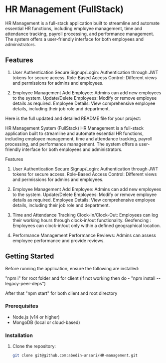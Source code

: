 # HR Management (FullStack)

HR Management is a full-stack application built to streamline and automate essential HR functions, including employee management, time and attendance tracking, payroll processing, and performance management. The system offers a user-friendly interface for both employees and administrators.

## Features

1. User Authentication
   Secure Signup/Login: Authentication through JWT tokens for secure access.
   Role-Based Access Control: Different views and permissions for admins and employees.

2. Employee Management
   Add Employee: Admins can add new employees to the system.
   Update/Delete Employees: Modify or remove employee details as required.
   Employee Details: View comprehensive employee details, including their job role and department.

Here is the full updated and detailed README file for your project:

HR Management System (FullStack)
HR Management is a full-stack application built to streamline and automate essential HR functions, including employee management, time and attendance tracking, payroll processing, and performance management. The system offers a user-friendly interface for both employees and administrators.

Features

1. User Authentication
   Secure Signup/Login: Authentication through JWT tokens for secure access.
   Role-Based Access Control: Different views and permissions for admins and employees.

2. Employee Management
   Add Employee: Admins can add new employees to the system.
   Update/Delete Employees: Modify or remove employee details as required.
   Employee Details: View comprehensive employee details, including their job role and department.

3. Time and Attendance Tracking
   Clock-In/Clock-Out: Employees can log their working hours through clock-in/out functionality.
   Geofencing : Employees can clock-in/out only within a defined geographical location.

4. Performance Management
   Performance Reviews: Admins can assess employee performance and provide reviews.

## Getting Started

Before running the application, ensure the following are installed:

"npm i" for root folder and for client
(if not working then do - "npm install --legacy-peer-deps")

After that "npm start" for both client and root directory

### Prerequisites

- Node.js (v14 or higher)
- MongoDB (local or cloud-based)

### Installation

1. Clone the repository:
   ```bash
   git clone git@github.com:abedin-ansari/HR-management.git
   ```
